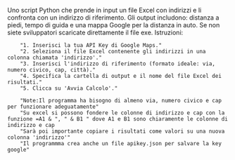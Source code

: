 Uno script Python che prende in input un file Excel con indirizzi e li confronta con un indirizzo di riferimento.
Gli output includono: distanza a piedi, tempo di guida e una mappa Google per la distanza in auto.
Se non siete sviluppatori scaricate direttamente il file exe.
Istruzioni:

        "1. Inserisci la tua API Key di Google Maps."
        "2. Seleziona il file Excel contenente gli indirizzi in una colonna chiamata 'indirizzo'."
        "3. Inserisci l'indirizzo di riferimento (formato ideale: via, numero civico, cap, città)."
        "4. Specifica la cartella di output e il nome del file Excel dei risultati."
        "5. Clicca su 'Avvia Calcolo'."
    
        "Note:Il programma ha bisogno di almeno via, numero civico e cap per funzionare adeguatamente"
        "Su excel si possono fondere le colonne di indirizzo e cap con la funzione =A1 & ", " & B1 " dove A1 e B1 sono chiaramente le colonne di indirizzo e cap
        "Sarà poi importante copiare i risultati come valori su una nuova colonna 'indirizzo'"
        "Il programmma crea anche un file apikey.json per salvare la key google"

